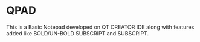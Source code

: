 # QPAD
This is a Basic Notepad developed on QT CREATOR IDE along with features added like BOLD/UN-BOLD SUBSCRIPT and SUBSCRIPT.

